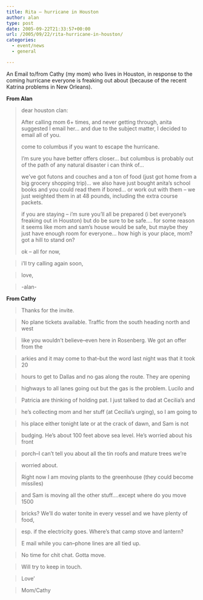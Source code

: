 ```yaml
---
title: Rita – hurricane in Houston
author: alan
type: post
date: 2005-09-22T21:33:57+00:00
url: /2005/09/22/rita-hurricane-in-houston/
categories:
  - event/news
  - general

---
```

An Email to/from Cathy (my mom) who lives in Houston, in response to the coming hurricane everyone is freaking out about (because of the recent Katrina problems in New Orleans).

**From Alan**

> dear houston clan:
>
> After calling mom 6+ times, and never getting through, anita suggested I email her&#8230; and due to the subject matter, I decided to email all of you.
>
> come to columbus if you want to escape the hurricane.
>
> I&#8217;m sure you have better offers closer&#8230; but columbus is probably out of the path of any natural disaster i can think of&#8230;
>
> we&#8217;ve got futons and couches and a ton of food (just got home from a big grocery shopping trip)&#8230; we also have just bought anita&#8217;s school books and you could read them if bored&#8230; or work out with them &#8211; we just weighted them in at 48 pounds, including the extra course packets.
>
> if you are staying &#8211; i&#8217;m sure you&#8217;ll all be prepared (i bet everyone&#8217;s freaking out in Houston) but do be sure to be safe&#8230;. for some reason it seems like mom and sam&#8217;s house would be safe, but maybe they just have enough room for everyone&#8230; how high is your place, mom? got a hill to stand on?
>
> ok &#8211; all for now,

> i&#8217;ll try calling again soon,

> love,

> -alan-

**From Cathy**

> Thanks for the invite.

> No plane tickets available. Traffic from the south heading north and west

> like you wouldn&#8217;t believe&#8211;even here in Rosenberg. We got an offer from the

> arkies and it may come to that&#8211;but the word last night was that it took 20

> hours to get to Dallas and no gas along the route. They are opening

> highways to all lanes going out but the gas is the problem. Lucilo and

> Patricia are thinking of holding pat. I just talked to dad at Cecilia&#8217;s and

> he&#8217;s collecting mom and her stuff (at Cecilia&#8217;s urging), so I am going to

> his place either tonight late or at the crack of dawn, and Sam is not

> budging. He&#8217;s about 100 feet above sea level. He&#8217;s worried about his front

> porch&#8211;I can&#8217;t tell you about all the tin roofs and mature trees we&#8217;re

> worried about.
>
> Right now I am moving plants to the greenhouse (they could become missiles)

> and Sam is moving all the other stuff&#8230;.except where do you move 1500

> bricks? We&#8217;ll do water tonite in every vessel and we have plenty of food,

> esp. if the electricity goes. Where&#8217;s that camp stove and lantern?
>
> E mail while you can&#8211;phone lines are all tied up.

> No time for chit chat. Gotta move.

> Will try to keep in touch.

> Love&#8217;

> Mom/Cathy

